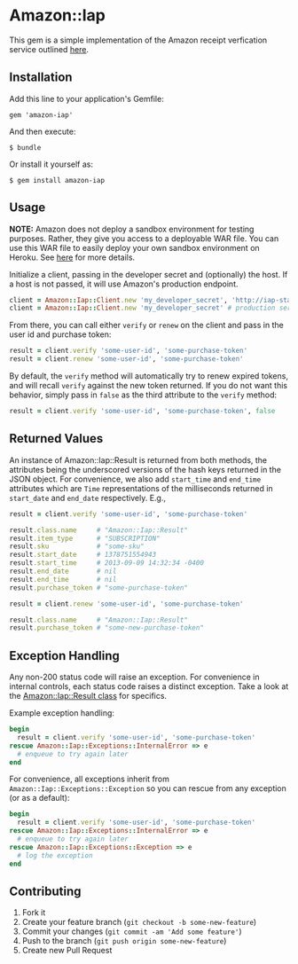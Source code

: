 # Amazon::Iap

This gem is a simple implementation of the Amazon receipt verfication service outlined
[here](https://developer.amazon.com/sdk/in-app-purchasing/documentation/rvs.html).


## Installation

Add this line to your application's Gemfile:

    gem 'amazon-iap'

And then execute:

    $ bundle

Or install it yourself as:

    $ gem install amazon-iap

## Usage

**NOTE:** Amazon does not deploy a sandbox environment for testing purposes.  Rather,
they give you access to a deployable WAR file.  You can use this WAR file to easily deploy your
own sandbox environment on Heroku.  See [here](https://devcenter.heroku.com/articles/war-deployment#command-line)
for more details.

Initialize a client, passing in the developer secret and (optionally) the host.  If a host is not
passed, it will use Amazon's production endpoint.

```ruby
client = Amazon::Iap::Client.new 'my_developer_secret', 'http://iap-staging.domain.com' # staging server
client = Amazon::Iap::Client.new 'my_developer_secret' # production server
```

From there, you can call either `verify` or `renew` on the client and pass in the user id and purchase token:

```ruby
result = client.verify 'some-user-id', 'some-purchase-token'
result = client.renew 'some-user-id', 'some-purchase-token'
```

By default, the `verify` method will automatically try to renew expired tokens, and will recall `verify`
against the new token returned.  If you do not want this behavior, simply pass in `false` as the third
attribute to the `verify` method:

```ruby
result = client.verify 'some-user-id', 'some-purchase-token', false
```

## Returned Values

An instance of Amazon::Iap::Result is returned from both methods, the attributes being the underscored versions
of the hash keys returned in the JSON object.  For convenience, we also add `start_time` and `end_time` attributes
which are `Time` representations of the milliseconds returned in `start_date` and `end_date` respectively.  E.g.,

```ruby
result = client.verify 'some-user-id', 'some-purchase-token'

result.class.name     # "Amazon::Iap::Result"
result.item_type      # "SUBSCRIPTION"
result.sku            # "some-sku"
result.start_date     # 1378751554943
result.start_time     # 2013-09-09 14:32:34 -0400 
result.end_date       # nil
result.end_time       # nil
result.purchase_token # "some-purchase-token"
```

<!-- -->

```ruby
result = client.renew 'some-user-id', 'some-purchase-token'

result.class.name     # "Amazon::Iap::Result"
result.purchase_token # "some-new-purchase-token"
```

## Exception Handling

Any non-200 status code will raise an exception.  For convenience in internal controls, each status code raises
a distinct exception.  Take a look at the [Amazon::Iap::Result class](lib/amazon/iap/result.rb) for specifics.

Example exception handling:

```ruby
begin
  result = client.verify 'some-user-id', 'some-purchase-token'
rescue Amazon::Iap::Exceptions::InternalError => e
  # enqueue to try again later
end
```

For convenience, all exceptions inherit from `Amazon::Iap::Exceptions::Exception` so you can rescue from
any exception (or as a default):

```ruby
begin
  result = client.verify 'some-user-id', 'some-purchase-token'
rescue Amazon::Iap::Exceptions::InternalError => e
  # enqueue to try again later
rescue Amazon::Iap::Exceptions::Exception => e
  # log the exception
end
```

## Contributing

1. Fork it
2. Create your feature branch (`git checkout -b some-new-feature`)
3. Commit your changes (`git commit -am 'Add some feature'`)
4. Push to the branch (`git push origin some-new-feature`)
5. Create new Pull Request
